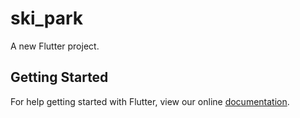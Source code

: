 # ski_park

A new Flutter project.

## Getting Started

For help getting started with Flutter, view our online
[documentation](http://flutter.io/).
